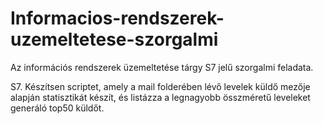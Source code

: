 # Informacios-rendszerek-uzemeltetese-szorgalmi
Az információs rendszerek üzemeltetése tárgy S7 jelű szorgalmi feladata.

S7. Készítsen scriptet, amely a mail folderében lévő levelek küldő mezője alapján statisztikát készít, és listázza a legnagyobb összméretű leveleket generáló top50 küldőt. 
